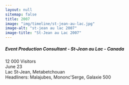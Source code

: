 ```yaml
---
layout: null
sitemap: false
title: 2007
image: "img/timeline/st-jean-au-lac.jpg"
image-alt: "st-jean au lac 2007"
image-title: "St-Jean au Lac 2007"
---
```

##### Event Production Consultant - St-Jean au Lac - Canada
12 000 Visitors  
June 23  
Lac St-Jean, Metabetchouan  
Headliners:  Malajubes, Mononc'Serge, Galaxie 500